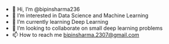 - 👋 Hi, I’m @bipinsharma236
- 👀 I’m interested in Data Science and Machine Learning
- 🌱 I’m currently learning Deep Learning
- 💞️ I’m looking to collaborate on small deep learning problems
- 📫 How to reach me bipinsharma.2307@gmail.com

<!---
bipinsharma236/bipinsharma236 is a ✨ special ✨ repository because its `README.md` (this file) appears on your GitHub profile.
You can click the Preview link to take a look at your changes.
--->
